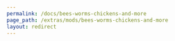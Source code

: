 ```yaml
---
permalink: /docs/bees-worms-chickens-and-more
page_path: /extras/mods/bees-worms-chickens-and-more
layout: redirect
---
```

